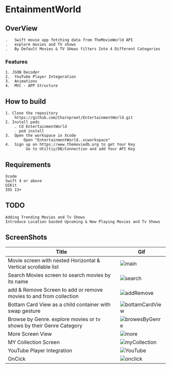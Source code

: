 # EntainmentWorld
## OverView
    .   Swift movie app fetching data from TheMovieWorld API
    .   explore movies and TV shows 
    .   By Default Movies & TV SHows filters Into 4 Different Categories 
### Features
    1. JSON Decoder
    2.  YouTube Player Integeration
    3.  Animations
    4.  MVC - APP Structure
## How to build
    1. Clone the repository
        https://github.com/Charnpreet/EntertainmentWorld.git
    2. Install pods
        . Cd EntertainmentWorld
        . pod install
    3.  Open the workspace in Xcode
            Open "EntertainmentWorld..xcworkspace"
    4.  Sign up on https://www.themoviedb.org to get Your Key
             Go to Utiltiy/DB/Connection and add Your API Key

## Requirements
    Xcode
    Swift 4 or above
    UIKit
    IOS 13+

## TODO
    Adding Trending Movies and Tv Shows 
    Introduce Location basded Upcoming & Now Playing Movies and Tv Shows
## ScreenShots
| Title                 | Gif |
| --- | --- |
|Movie screen with nested Horizontal & Vertical scrollable list | ![main](https://user-images.githubusercontent.com/29935876/84022811-3ec7f080-a9ca-11ea-885c-022748e0c858.gif) |
| Search Movies  screen to search movies by its name  | ![search](https://user-images.githubusercontent.com/29935876/84022140-20adc080-a9c9-11ea-9525-06ce095056e0.gif) |
| add & Remove Screen to add or remove movies to and from collection  | ![addRemove](https://user-images.githubusercontent.com/29935876/84022056-0673e280-a9c9-11ea-9fc4-f68c8640fac1.gif) |
| Bottam Card View as a child container with swap gesture | ![bottamCardView](https://user-images.githubusercontent.com/29935876/84022187-2dcaaf80-a9c9-11ea-8015-cf07383f59cc.gif) |
| Browse by Genre. explore movies or tv shows by their Genre Category | ![browesByGenre](https://user-images.githubusercontent.com/29935876/84022096-168bc200-a9c9-11ea-9efd-fb7b929e1f06.gif) |
| More Screen View | ![more](https://user-images.githubusercontent.com/29935876/84022106-18ee1c00-a9c9-11ea-9ac0-175bb9188c3b.gif)  |
| MY Collection Screen | ![myCollection](https://user-images.githubusercontent.com/29935876/84022117-1be90c80-a9c9-11ea-8481-531f715e3b00.gif) |
| YouTube Player Integration | ![YouTube](https://user-images.githubusercontent.com/29935876/84022144-21465700-a9c9-11ea-9330-2bc5e9f31ea2.gif) |
| OnCick | ![onclick](https://user-images.githubusercontent.com/29935876/84022134-1ee3fd00-a9c9-11ea-81a9-954f26fa32ad.gif)  |
